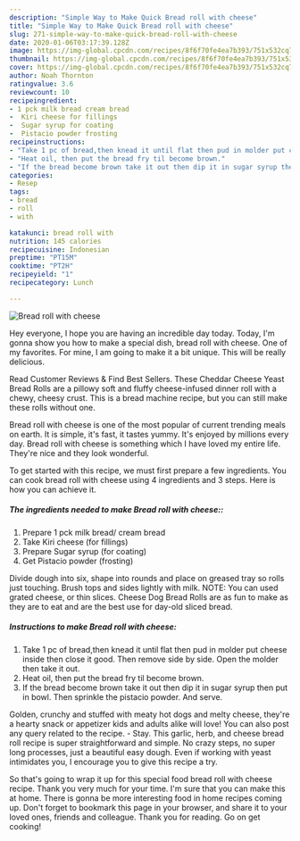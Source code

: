 ```yaml
---
description: "Simple Way to Make Quick Bread roll with cheese"
title: "Simple Way to Make Quick Bread roll with cheese"
slug: 271-simple-way-to-make-quick-bread-roll-with-cheese
date: 2020-01-06T03:17:39.128Z
image: https://img-global.cpcdn.com/recipes/8f6f70fe4ea7b393/751x532cq70/bread-roll-with-cheese-recipe-main-photo.jpg
thumbnail: https://img-global.cpcdn.com/recipes/8f6f70fe4ea7b393/751x532cq70/bread-roll-with-cheese-recipe-main-photo.jpg
cover: https://img-global.cpcdn.com/recipes/8f6f70fe4ea7b393/751x532cq70/bread-roll-with-cheese-recipe-main-photo.jpg
author: Noah Thornton
ratingvalue: 3.6
reviewcount: 10
recipeingredient:
- 1 pck milk bread cream bread
-  Kiri cheese for fillings
-  Sugar syrup for coating
-  Pistacio powder frosting
recipeinstructions:
- "Take 1 pc of bread,then knead it until flat then pud in molder put cheese inside then close it good. Then remove side by side. Open the molder then take it out."
- "Heat oil, then put the bread fry til become brown."
- "If the bread become brown take it out then dip it in sugar syrup then put in bowl. Then sprinkle the pistacio powder. And serve."
categories:
- Resep
tags:
- bread
- roll
- with

katakunci: bread roll with
nutrition: 145 calories
recipecuisine: Indonesian
preptime: "PT15M"
cooktime: "PT2H"
recipeyield: "1"
recipecategory: Lunch

---
```



![Bread roll with cheese](https://img-global.cpcdn.com/recipes/8f6f70fe4ea7b393/751x532cq70/bread-roll-with-cheese-recipe-main-photo.jpg)

Hey everyone, I hope you are having an incredible day today. Today, I'm gonna show you how to make a special dish, bread roll with cheese. One of my favorites. For mine, I am going to make it a bit unique. This will be really delicious.

Read Customer Reviews &amp; Find Best Sellers. These Cheddar Cheese Yeast Bread Rolls are a pillowy soft and fluffy cheese-infused dinner roll with a chewy, cheesy crust. This is a bread machine recipe, but you can still make these rolls without one.

Bread roll with cheese is one of the most popular of current trending meals on earth. It is simple, it's fast, it tastes yummy. It's enjoyed by millions every day. Bread roll with cheese is something which I have loved my entire life. They're nice and they look wonderful.


To get started with this recipe, we must first prepare a few ingredients. You can cook bread roll with cheese using 4 ingredients and 3 steps. Here is how you can achieve it.

##### The ingredients needed to make Bread roll with cheese::

1. Prepare 1 pck milk bread/ cream bread
1. Take  Kiri cheese (for fillings)
1. Prepare  Sugar syrup (for coating)
1. Get  Pistacio powder (frosting)


Divide dough into six, shape into rounds and place on greased tray so rolls just touching. Brush tops and sides lightly with milk. NOTE: You can used grated cheese, or thin slices. Cheese Dog Bread Rolls are as fun to make as they are to eat and are the best use for day-old sliced bread. 

##### Instructions to make Bread roll with cheese:

1. Take 1 pc of bread,then knead it until flat then pud in molder put cheese inside then close it good. Then remove side by side. Open the molder then take it out.
1. Heat oil, then put the bread fry til become brown.
1. If the bread become brown take it out then dip it in sugar syrup then put in bowl. Then sprinkle the pistacio powder. And serve.


Golden, crunchy and stuffed with meaty hot dogs and melty cheese, they&#39;re a hearty snack or appetizer kids and adults alike will love! You can also post any query related to the recipe. - Stay. This garlic, herb, and cheese bread roll recipe is super straightforward and simple. No crazy steps, no super long processes, just a beautiful easy dough. Even if working with yeast intimidates you, I encourage you to give this recipe a try. 

So that's going to wrap it up for this special food bread roll with cheese recipe. Thank you very much for your time. I'm sure that you can make this at home. There is gonna be more interesting food in home recipes coming up. Don't forget to bookmark this page in your browser, and share it to your loved ones, friends and colleague. Thank you for reading. Go on get cooking!
